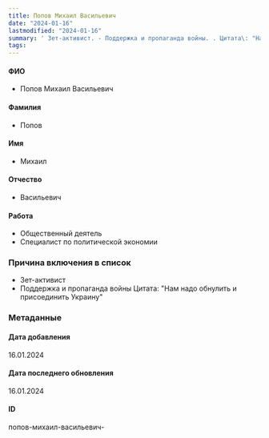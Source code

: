 ```yaml
---
title: Попов Михаил Васильевич
date: "2024-01-16"
lastmodified: "2024-01-16"
summary: ' Зет-активист. - Поддержка и пропаганда войны. . Цитата\: "Нам надо обнулить и присоединить Украину"'
tags: 
---
```

<!--# pp2-->
<!--## Фигурант-->
<!--### Личные данные-->
#### ФИО
- Попов Михаил Васильевич
#### Фамилия
- Попов
#### Имя
- Михаил
#### Отчество
- Васильевич
#### Работа
- Общественный деятель
- Специалист по политической экономии
### Причина включения в список
- Зет-активист
- Поддержка и пропаганда войны
Цитата: "Нам надо обнулить и присоединить Украину"
### Метаданные
#### Дата добавления
16.01.2024
#### Дата последнего обновления
16.01.2024
#### ID
попов-михаил-васильевич-
<!--## END;-->

